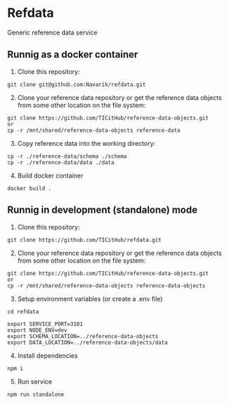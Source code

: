 # Refdata
Generic reference data service

## Runnig as a docker container
1. Clone this repository:
```
git clone git@github.com:Navarik/refdata.git
```
2. Clone your reference data repository or get the reference data objects from some other location on the file system:
```
git clone https://github.com/TICitHub/reference-data-objects.git
or
cp -r /mnt/shared/reference-data-objects reference-data
```
3. Copy reference data into the working directory:
```
cp -r ./reference-data/schema ./schema
cp -r ./reference-data/data ./data
```
4. Build docker container
```
docker build .
```

## Runnig in development (standalone) mode
1. Clone this repository:
```
git clone https://github.com/TICitHub/refdata.git
```
2. Clone your reference data repository or get the reference data objects from some other location on the file system:
```
git clone https://github.com/TICitHub/reference-data-objects.git
or
cp -r /mnt/shared/reference-data-objects reference-data-objects
```
3. Setup environment variables (or create a .env file)
```
cd refdata

export SERVICE_PORT=3101
export NODE_ENV=dev
export SCHEMA_LOCATION=../reference-data-objects
export DATA_LOCATION=../reference-data-objects/data
```
4. Install dependencies
```
npm i
```
5. Run service
```
npm run standalone
```



